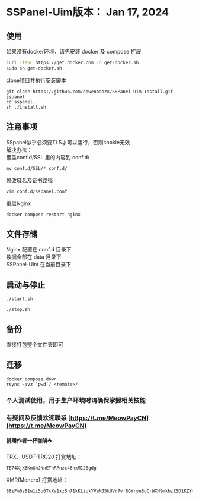# SSPanel-Uim版本： Jan 17, 2024
## 使用
如果没有docker环境，请先安装 docker 及 compose 扩展
``` bash
curl -fsSL https://get.docker.com -o get-docker.sh
sudo sh get-docker.sh
```
clone项目并执行安装脚本
```
git clone https://github.com/dawenhaozx/SSPanel-Uim-Install.git sspanel
cd sspanel 
sh ./install.sh
```
## 注意事项
SSpanel似乎必须要TLS才可以运行，否则cookie无效  
解决办法：  
覆盖conf.d/SSL 里的内容到 conf.d/
```
mv conf.d/SSL/* conf.d/
```
修改域名及证书路径
```
vim conf.d/sspanel.conf
```
重启Nginx
```
docker compose restart nginx
```
## 文件存储
Nginx 配置在 conf.d 目录下  
数据全部在 data 目录下  
SSPanel-Uim 在当前目录下

## 启动与停止
```
./start.sh
```
```
./stop.sh
```
## 备份
直接打包整个文件夹即可

## 迁移
```
docker compose down
rsync -avz `pwd`/ <remote>/
```

### 个人测试使用，用于生产环境时请确保掌握相关技能 
### 有疑问及反馈欢迎联系 [https://t.me/MeowPayCN](https://t.me/MeowPayCN)
#### 捐赠作者一杯咖啡☕️
TRX、USDT-TRC20 打赏地址：
```
TE74XjX6KmGhJNnEThRPnzc46hxM128gdg
```
XMR(Monero) 打赏地址：
```
88iFm6z81w1i5u6TcXv1xzSn71kKLiukYVeNJ5kUVr7vf8GYryuBdCrWXH9mkhzZSD1KZYHq5w59xCJ5ACogRKnQL7ZApLY
```